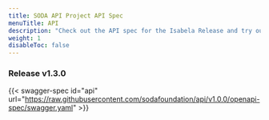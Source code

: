 ```yaml
---
title: SODA API Project API Spec
menuTitle: API
description: "Check out the API spec for the Isabela Release and try out the APIs without having to install the system."
weight: 1
disableToc: false
---
```

### Release v1.3.0  

{{< swagger-spec id="api" url="https://raw.githubusercontent.com/sodafoundation/api/v1.0.0/openapi-spec/swagger.yaml" >}}


